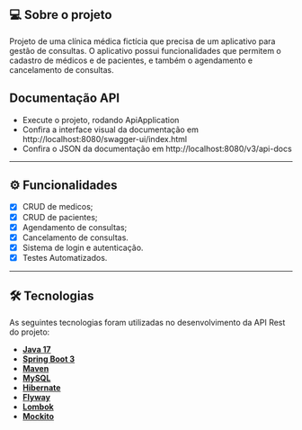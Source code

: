 ## 💻 Sobre o projeto

Projeto de uma clínica médica fictícia que precisa de um aplicativo para gestão de consultas. O aplicativo possui funcionalidades que permitem o cadastro de médicos e de pacientes, e também o agendamento e cancelamento de consultas.

## Documentação API

- Execute o projeto, rodando ApiApplication
- Confira a interface visual da documentação em http://localhost:8080/swagger-ui/index.html
- Confira o JSON da documentação em http://localhost:8080/v3/api-docs

---

## ⚙️ Funcionalidades

- [x] CRUD de medicos;
- [x] CRUD de pacientes;
- [x] Agendamento de consultas;
- [x] Cancelamento de consultas.
- [x] Sistema de login e autenticação.
- [x] Testes Automatizados.

---

## 🛠 Tecnologias

As seguintes tecnologias foram utilizadas no desenvolvimento da API Rest do projeto:

- **[Java 17](https://www.oracle.com/java)**
- **[Spring Boot 3](https://spring.io/projects/spring-boot)**
- **[Maven](https://maven.apache.org)**
- **[MySQL](https://www.mysql.com)**
- **[Hibernate](https://hibernate.org)**
- **[Flyway](https://flywaydb.org)**
- **[Lombok](https://projectlombok.org)**
- **[Mockito](https://site.mockito.org/)**
